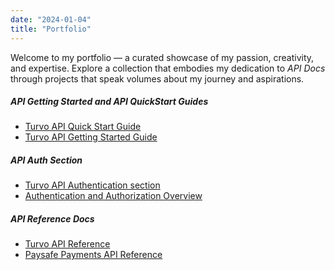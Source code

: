 ```yaml
---
date: "2024-01-04"
title: "Portfolio"
---
```


Welcome to my portfolio — a curated showcase of my passion, creativity, and expertise. Explore a collection that embodies my dedication to *API Docs* through projects that speak volumes about my journey and aspirations.

##### API Getting Started and API QuickStart Guides
* <a href="https://drive.google.com/file/d/1U78twglan2a5prYRLE2Rdm_OfSIWoLSR/view?usp=drive_link" target="_blank">Turvo API Quick Start Guide</a>
* <a href="https://drive.google.com/file/d/1YC5ud7p-sc_Ulx1uvwzqyxYAPaimakhj/view?usp=drive_link" target="_blank">Turvo API Getting Started Guide</a>

##### API Auth Section
* <a href="https://app.turvo.com/lobby/documentation#tag/Authentication" target="_blank">Turvo API Authentication section</a>
* <a href="https://kb.demandbase.com/hc/en-us/articles/7273739712795-Authentication-and-Authorization-Overview" target="_blank">Authentication and Authorization Overview</a>

##### API Reference Docs
* <a href="https://app.turvo.com/lobby/documentation" target="_blank">Turvo API Reference</a>
* <a href="https://developer.paysafe.com/en/payments-api/#/operations/look-up-payment-methods" target="_blank">Paysafe Payments API Reference</a>

